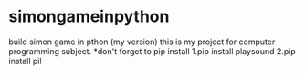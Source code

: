 # simongameinpython
build simon game in pthon (my version)
this is my project for computer programming subject.
*don't forget to pip install
1.pip install playsound
2.pip install pil
